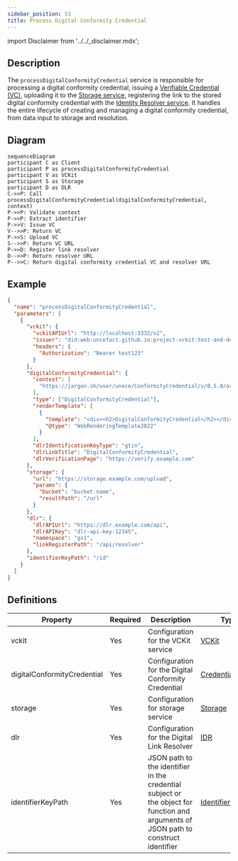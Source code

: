 ```yaml
---
sidebar_position: 53
title: Process Digital Conformity Credential
---
```


import Disclaimer from '../../\_disclaimer.mdx';

<Disclaimer />

## Description

The `processDigitalConformityCredential` service is responsible for processing a digital conformity credential, issuing a [Verifiable Credential (VC)](https://uncefact.github.io/spec-untp/docs/specification/VerifiableCredentials), uploading it to the [Storage service](/docs/mock-apps/dependent-services/storage-service), registering the link to the stored digital conformity credential with the [Identity Resolver service](/docs/mock-apps/dependent-services/identity-resolution-service). It handles the entire lifecycle of creating and managing a digital conformity credential, from data input to storage and resolution.

## Diagram

```mermaid
sequenceDiagram
participant C as Client
participant P as processDigitalConformityCredential
participant V as VCKit
participant S as Storage
participant D as DLR
C->>P: Call processDigitalConformityCredential(digitalConformityCredential, context)
P->>P: Validate context
P->>P: Extract identifier
P->>V: Issue VC
V-->>P: Return VC
P->>S: Upload VC
S-->>P: Return VC URL
P->>D: Register link resolver
D-->>P: Return resolver URL
P-->>C: Return digital conformity credential VC and resolver URL
```

## Example

```json
{
  "name": "processDigitalConformityCredential",
  "parameters": [
    {
      "vckit": {
        "vckitAPIUrl": "http://localhost:3332/v2",
        "issuer": "did:web:uncefact.github.io:project-vckit:test-and-development",
        "headers": {
          "Authorization": "Bearer test123"
        }
      },
      "digitalConformityCredential": {
        "context": [
          "https://jargon.sh/user/unece/ConformityCredential/v/0.5.0/artefacts/jsonldContexts/ConformityCredential.jsonld?class=ConformityCredential"
        ],
        "type": ["DigitalConformityCredential"],
        "renderTemplate": [
          {
            "template": "<div><h2>DigitalConformityCredential</h2></div>",
            "@type": "WebRenderingTemplate2022"
          }
        ],
        "dlrIdentificationKeyType": "gtin",
        "dlrLinkTitle": "DigitalConformityCredential",
        "dlrVerificationPage": "https://verify.example.com"
      },
      "storage": {
        "url": "https://storage.example.com/upload",
        "params": {
          "bucket": "bucket-name",
          "resultPath": "/url"
        }
      },
      "dlr": {
        "dlrAPIUrl": "https://dlr.example.com/api",
        "dlrAPIKey": "dlr-api-key-12345",
        "namespace": "gs1",
        "linkRegisterPath": "/api/resolver"
      },
      "identifierKeyPath": "/id"
    }
  ]
}
```

## Definitions

| Property                    | Required | Description                                                                                                                         | Type                                                            |
| --------------------------- | -------- | ----------------------------------------------------------------------------------------------------------------------------------- | --------------------------------------------------------------- |
| vckit                       | Yes      | Configuration for the VCKit service                                                                                                 | [VCKit](/docs/mock-apps/common/vckit)                           |
| digitalConformityCredential | Yes      | Configuration for the Digital Conformity Credential                                                                                 | [Credential](/docs/mock-apps/common/credential)                 |
| storage                     | Yes      | Configuration for storage service                                                                                                   | [Storage](/docs/mock-apps/common/storage)                       |
| dlr                         | Yes      | Configuration for the Digital Link Resolver                                                                                         | [IDR](/docs/mock-apps/common/idr)                               |
| identifierKeyPath           | Yes      | JSON path to the identifier in the credential subject or the object for function and arguments of JSON path to construct identifier | [IdentifierKeyPath](/docs/mock-apps/common/identifier-key-path) |
